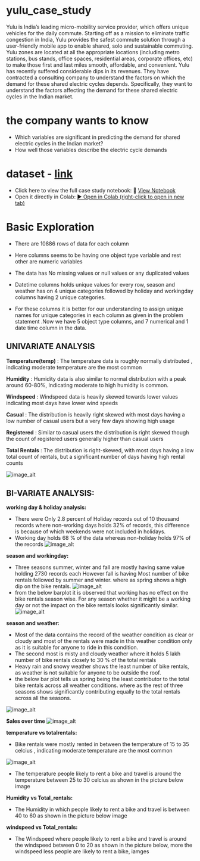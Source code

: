 # yulu_case_study
Yulu is India’s leading micro-mobility service provider, which offers unique vehicles for the daily commute. Starting off as a mission to eliminate traffic congestion in India, Yulu provides the safest commute solution through a user-friendly mobile app to enable shared, solo and sustainable commuting.
Yulu zones are located at all the appropriate locations (including metro stations, bus stands, office spaces, residential areas, corporate offices, etc) to make those first and last miles smooth, affordable, and convenient. 
Yulu has recently suffered considerable dips in its revenues. They have contracted a consulting company to understand the factors on which the demand for these shared electric cycles depends. Specifically, they want to understand the factors affecting the demand for these shared electric cycles in the Indian market.
# the company wants to know
- Which variables are significant in predicting the demand for shared electric cycles in the Indian market?
- How well those variables describe the electric cycle demands
# dataset - [link](https://d2beiqkhq929f0.cloudfront.net/public_assets/assets/000/001/428/original/bike_sharing.csv?1642089089)

- Click here to view the full case study notebook:
📘 [View Notebook](Yulu.ipynb)
- Open it directly in Colab:  [▶️ Open in Colab (right-click to open in new tab)](https://colab.research.google.com/drive/1W0CqPQukjjhwfaMl6nTZaYWC-KL49mPC)

# Basic Exploration
- There are 10886 rows of data for each column
- Here columns seems to be having one object type variable and rest other are numeric variables
- The data has No missing values or null values or any duplicated values
- Datetime columns holds unique values for every row, season and weather has on 4 unique categories followed by holiday and workingday columns having 2 unique categories.

- For these columns it is better for our understanding to assign unique names for unique categories in each column as given in the problem statement .Now we have 5 object type columns, and 7 numerical and 1 date time column in the data.

## UNIVARIATE ANALYSIS
**Temperature(temp)** :  The temperature data is roughly normally distributed , indicating moderate temperature  are the most common

**Humidity**  : Humidity data is also similar to normal distribution with a peak around 60-80%, Indicating moderate to high humidity is common.

**Windspeed** :  Windspeed data is heavily skewed towards lower values indicating most days have lower wind speeds

**Casual** : The distribution is heavily right skewed with most days having  a low number of casual users  but a very few days showing high usage

**Registered** : Similar to casual users the distribution is right skewed  though the count of registered users generally higher than casual users 

**Total Rentals** :  The distribution is right-skewed, with most days having a low total count of rentals, but a significant number of days having high rental counts

![image_alt](https://github.com/santoshom1/yulu_case_study/blob/e8ea4124ea1085a408bf0dbdb15838db248560c2/Uni-variate.png)

## BI-VARIATE ANALYSIS:
**working day & holiday analysis:**
- There were Only 2.8 percent of Holiday records out of 10 thousand records where non-working days holds 32% of records, this difference is because of which weekends were not included in holidays.
- Working day holds 68 % of the data whereas non-holiday holds 97% of the records
![image_alt](https://github.com/santoshom1/yulu_case_study/blob/cd9ff810e3a7ecaedf6ea8f0bff682105b5dff21/work-nonwork.png)

**season and workingday:**
- Three seasons summer, winter and fall are mostly having same value holding 2730 records each However fall is having Most number of bike rentals followed by summer and winter. where as spring shows a high dip on the bike rentals.
![image_alt](https://github.com/santoshom1/yulu_case_study/blob/109e5352637bbeb28a89470e833908e060b3b58f/Screenshot%202025-07-17%20190230.png)
- from the below barplot it is observed that working has no effect on the bike rentals season wise. For any season whether it might be a working day or not the impact on the bike rentals looks significantly similar.
![image_alt](https://github.com/santoshom1/yulu_case_study/blob/109e5352637bbeb28a89470e833908e060b3b58f/seasonal.png)

**season and weather:**
- Most of the data contains the record of the weather condition as clear or cloudy and most of the rentals were made in this weather condition only as it is suitable for anyone to ride in this condition.
- The second most is misty and cloudy weather where it holds 5 lakh number of bike rentals closely to 30 % of the total rentals
- Heavy rain and snowy weather shows the least number of bike rentals, as weather is not suitable for anyone to be outside the roof.
- the below bar plot tells us spring being the least contributor to the total bike rentals across all weather conditions.
  where as the rest of three seasons shows significantly contributing equally to the total rentals across all the seasons.

![image_alt](https://github.com/santoshom1/yulu_case_study/blob/1cc0cbc578665a74a69cd2955ee1af5c71d35cdf/season%2Bweather.png)

**Sales over time**
![image_alt](https://github.com/santoshom1/yulu_case_study/blob/f7937365c946230cd6729af081cd9bb5b06dd769/monthly.png)

**temperature vs totalrentals:**
- Bike rentals were mostly rented in between the temperature of 15 to 35 celcius , indicating moderate temperature are the most common

![image_alt](https://github.com/santoshom1/yulu_case_study/blob/f7937365c946230cd6729af081cd9bb5b06dd769/temp.png)

- The temperature people likely to rent a bike and travel is around the temperature between 25 to 30 celcius as shown in the picture below
image

**Humidity vs Total_rentals:**
- The Humidity in which people likely to rent a bike and travel is between 40 to 60 as shown in the picture below
  image

**windspeed vs Total_rentals:**
- The Windspeed where people likely to rent a bike and travel is around the windspeed between 0 to 20  as shown in the picture below, more the windspeed less people are likely to rent a bike,
iamges


